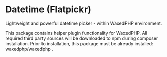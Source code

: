 # Datetime (Flatpickr)

Lightweight and powerful datetime picker - within WaxedPHP environment.

This package contains helper plugin functionality for WaxedPHP.
All required third party sources will be downloaded to npm during composer installation.
Prior to installation, this package must be already installed: waxedphp/waxedphp .
